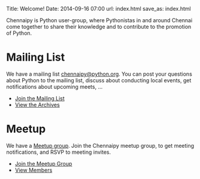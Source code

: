 Title: Welcome!
Date: 2014-09-16 07:00
url: index.html
save_as: index.html

Chennaipy is Python user-group, where Pythonistas in and around
Chennai come together to share their knowledge and to contribute to
the promotion of Python.

Mailing List
============

We have a mailing list
[chennaipy@python.org](https://mail.python.org/mailman/listinfo/chennaipy).
You can post your questions about Python to the mailing list, discuss
about conducting local events, get notifications about upcoming meets,
...

  * [Join the Mailing List](https://mail.python.org/mailman/listinfo/chennaipy)
  * [View the Archives](https://mail.python.org/pipermail/chennaipy/)


Meetup
======

We have a [Meetup group](http://www.meetup.com/chennaipy). Join the
Chennaipy meetup group, to get meeting notifications, and RSVP to
meeting invites.

  * [Join the Meetup Group](http://www.meetup.com/Chennaipy/join/)
  * [View Members](http://www.meetup.com/Chennaipy/members/)
